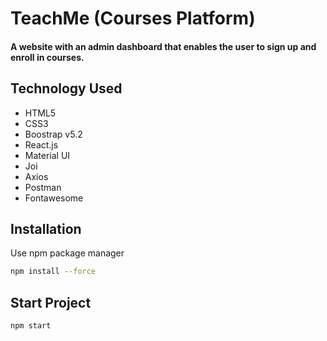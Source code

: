 			
				
# TeachMe (Courses Platform)

#### A website with an admin dashboard that enables the user to sign up and enroll in courses. 

## Technology Used
- HTML5
- CSS3
- Boostrap v5.2
- React.js
- Material UI
- Joi
- Axios
- Postman
- Fontawesome



## Installation 

Use npm package manager 

```bash
npm install --force
```

## Start Project
```bash
npm start
```

